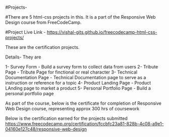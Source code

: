 #Projects-

#There are 5 html-css projects in this. It is a part of the Responsive Web Design course from FreeCodeCamp.

#Project Live Link - https://vishal-gits.github.io/freecodecamp-html-css-projects/

These are the certification projects.

Details-
They are

1- Survey Form - Build a survey form to collect data from users
2- Tribute Page - Tribute Page for finctional or real character
3- Technical Documentation Page - Technical Documentation page to serve as a instruction or reference for a topic
4- Product Landing Page - Product LAnding page to market a product
5- Personal Portfolio Page - Build a personal portfolio page

As part of the course, below is the certificate for completion of Responsive Web Design course, representing approx 300 hrs of coursework

Below is the certification earned for the projects submitted
https://www.freecodecamp.org/certification/fccbfc23a81-828b-4c08-a9e1-04160e127c48/responsive-web-design
